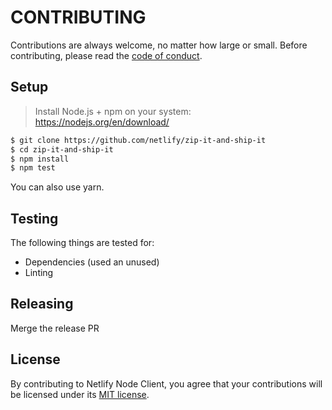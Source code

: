 # CONTRIBUTING

Contributions are always welcome, no matter how large or small. Before contributing, please read the
[code of conduct](CODE_OF_CONDUCT.md).

## Setup

> Install Node.js + npm on your system: https://nodejs.org/en/download/

```sh
$ git clone https://github.com/netlify/zip-it-and-ship-it
$ cd zip-it-and-ship-it
$ npm install
$ npm test
```

You can also use yarn.

## Testing

The following things are tested for:

- Dependencies (used an unused)
- Linting

## Releasing

Merge the release PR

## License

By contributing to Netlify Node Client, you agree that your contributions will be licensed under its
[MIT license](LICENSE).
